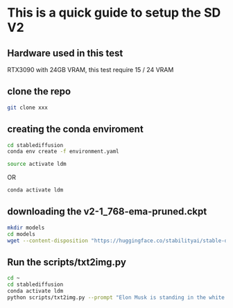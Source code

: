 # This is a quick guide to setup the SD V2

## Hardware used in this test

RTX3090 with 24GB VRAM, this test require 15 / 24 VRAM

## clone the repo

```bash
git clone xxx
```

## creating the conda enviroment

```bash
cd stablediffusion
conda env create -f environment.yaml
```

```bash
source activate ldm
```

OR

```bash
conda activate ldm
```

## downloading the v2-1_768-ema-pruned.ckpt

```bash
mkdir models
cd models
wget --content-disposition "https://huggingface.co/stabilityai/stable-diffusion-2-1/resolve/main/v2-1_768-ema-pruned.ckpt"
```

## Run the scripts/txt2img.py

```bash
cd ~
cd stablediffusion
conda activate ldm
python scripts/txt2img.py --prompt "Elon Musk is standing in the white house with Donald Trump" --ckpt models/v2-1_768-ema-pruned.ckpt --config configs/stable-diffusion/v2-inference-v.yaml --H 768 --W 768  --device "cuda" --n_samples 1
```
